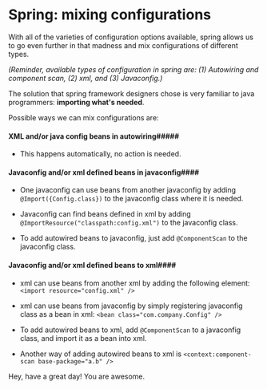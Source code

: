 # Spring: mixing configurations


With all of the varieties of configuration options available, spring allows us to go even further in that madness and mix configurations of different types.

*(Reminder, available types of configuration in spring are: (1) Autowiring and component scan, (2) xml, and (3) Javaconfig.)*

The solution that spring framework designers chose is very familiar to java programmers: **importing what's needed**.

Possible ways we can mix configurations are:

#### XML and/or java config beans in autowiring#####

* This happens automatically, no action is needed.

#### Javaconfig and/or xml defined beans in javaconfig####

* One javaconfig can use beans from another javaconfig by adding ``@Import({Config.class})`` to the javaconfig class where it is needed.

* Javaconfig can find beans defined in xml by adding ``@ImportResource("classpath:config.xml")`` to the javaconfig class.

* To add autowired beans to javaconfig, just add ``@ComponentScan`` to the javaconfig class.

#### Javaconfig and/or xml defined beans to xml####

* xml can use beans from another xml by adding the following element:
    ``<import resource="config.xml" />``

* xml can use beans from javaconfig by simply registering javaconfig class as a bean in xml:
    ``<bean class="com.company.Config" />``

* To add autowired beans to xml, add ``@ComponentScan`` to a javaconfig class, and import it as a bean into xml.

* Another way of adding autowired beans to xml is `<context:component-scan base-package="a.b" />`

Hey, have a great day! You are awesome.
